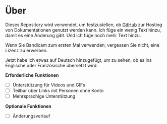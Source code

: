 # Über

Dieses Repository wird verwendet, um festzustellen, ob [GitHub](https://github.com) zur Hosting von Dokumentationen genutzt werden kann. Ich füge ein wenig Text hinzu, damit es eine Änderung gibt. Und ich füge noch mehr Text hinzu.

Wenn Sie Bandicam zum ersten Mal verwenden, vergessen Sie nicht, eine Lizenz zu erwerben.

Jetzt habe ich etwas auf Deutsch hinzugefügt, um zu sehen, ob es ins Englische oder Französische übersetzt wird.

**Erforderliche Funktionen**

- [ ] Unterstützung für Videos und GIFs
- [ ] Teilbar über Links mit Personen ohne Konto
- [ ] Mehrsprachige Unterstützung

**Optionale Funktionen**

- [ ] Änderungsverlauf